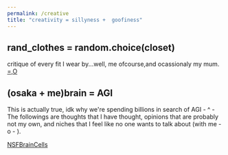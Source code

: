 ```yaml
---
permalink: /creative
title: "creativity = sillyness +  goofiness"
---
```


## rand_clothes = random.choice(closet)

critique of every fit I wear by...well, me ofcourse,and ocassionaly my mum.
[=,O](/rand-clothes-select)

## (osaka + me)brain = AGI

This is actually true, idk why we're spending billions in search of AGI - ^ - The followings are thoughts that I have thought, opinions that are probably not my own, and niches that I feel like no one wants to talk about (with me - o - ).

[NSFBrainCells](/osaka-me-brain-agi)
